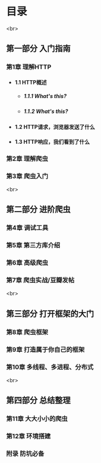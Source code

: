 
# 目录

<br\>
## 第一部分 入门指南


### 第1章 理解HTTP
* #### 1.1 HTTP概述
    * ##### 1.1.1 What's this?
    * ##### 1.1.2 What's this?
* #### 1.2 HTTP请求，浏览器发送了什么
* #### 1.3 HTTP响应，我们看到了什么


### 第2章 理解爬虫

### 第3章 爬虫入门

<br\>
## 第二部分 进阶爬虫


### 第4章 调试工具

### 第5章 第三方库介绍

### 第6章 高级爬虫

### 第7章 爬虫实战/豆瓣发帖

<br\> 
## 第三部分 打开框架的大门


### 第8章 爬虫框架

### 第9章 打造属于你自己的框架

### 第10章 多线程、多进程、分布式


<br\> 
## 第四部分 总结整理

### 第11章 大大小小的爬虫

### 第12章 环境搭建

### 附录 防坑必备